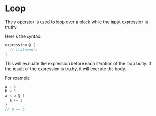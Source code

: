 # Loop

The `@` operator is used to loop over a block while the input expression is truthy.

Here's the syntax:

```go
expression @ {
  // statements
}
```

This will evaluate the expression before each iteration of the loop body. If the result of the expression is truthy, it will execute the body.

For example:

```go
a = 0
b = 5
a < b @ {
  a += 1
}
// a == b
```
